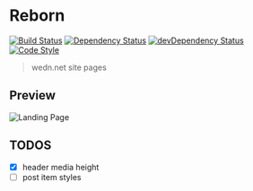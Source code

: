 # Reborn

[![Build Status][travis-image]][travis-url]
[![Dependency Status][dependency-image]][dependency-url]
[![devDependency Status][devdependency-image]][devdependency-url]
[![Code Style][style-image]][style-url]

[travis-image]: https://img.shields.io/travis/zce/reborn.svg
[travis-url]: https://travis-ci.org/zce/reborn
[dependency-image]: https://img.shields.io/david/zce/reborn.svg
[dependency-url]: https://david-dm.org/zce/reborn
[devdependency-image]: https://img.shields.io/david/dev/zce/reborn.svg
[devdependency-url]: https://david-dm.org/zce/reborn?type=dev
[style-image]: https://img.shields.io/badge/code%20style-standard-brightgreen.svg
[style-url]: http://standardjs.com/

> wedn.net site pages

## Preview

![Landing Page](reborn.png)


## TODOS

- [x] header media height
- [ ] post item styles

<!--
  https://github.com/yeoman/generator-webapp/compare/2a6113f3e6c8e67a0f48d2bb96e4570a20143877...master
  https://github.com/twbs/bootstrap/compare/8396039b4e2ca10ef06ee21b8c02288c2b01db07...v4-dev
-->
